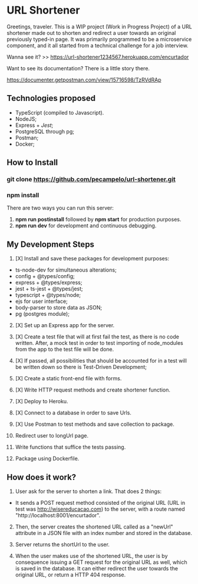 URL Shortener
=======================

Greetings, traveler. This is a WIP project (Work in Progress Project) of a URL shortener made out
to shorten and redirect a user towards an original previously typed-in page. It was primarily programmed to be 
a microservice component, and it all started from a technical challenge for a job interview.

Wanna see it? >> https://url-shortener1234567.herokuapp.com/encurtador

Want to see its documentation? There is a little story there.

https://documenter.getpostman.com/view/15716598/TzRVdRAp


## Technologies proposed

- TypeScript (compiled to Javascript).
- NodeJS;
- Express + *Jest*;
- PostgreSQL through pg;
- Postman;
- Docker;

## How to Install

### git clone https://github.com/pecampelo/url-shortener.git
### npm install

There are two ways you can run this server:

1. **npm run postinstall** followed by **npm start** for production purposes.
2. **npm run dev** for development and continuous debugging.

## My Development Steps

1. [X] Install and save these packages for development purposes:
- ts-node-dev for simultaneous alterations;
- config + @types/config;
- express + @types/express;
- jest + ts-jest + @types/jest;
- typescript + @types/node;
- ejs for user interface;
- body-parser to store data as JSON;
- pg (postgres module);

2. [X] Set up an Express app for the server.

3. [X] Create a test file that will at first fail the test, as there is
no code written. After, a mock test in order to test importing of node_modules from the app to the test file will be done.

4. [X] If passed, all possibilities that should be accounted for in a test
will be written down so there is Test-Driven Development;

5. [X] Create a static front-end file with forms.

6. [X] Write HTTP request methods and create shortener function.

7. [X] Deploy to Heroku.

8. [X] Connect to a database in order to save Urls.

9. [X] Use Postman to test methods and save collection to package.

10. Redirect user to longUrl page.

11. Write functions that suffice the tests passing.

12. Package using Dockerfile.



## How does it work?

1. User ask for the server to shorten a link. That does 2 things:

- It sends a POST request method consisted of the original URL (URL in test was http://wisereducacao.com) to the server, with a route named "http://localhost:8001/encurtador".

2. Then, the server creates the shortened URL called as a "newUrl" attribute in a JSON file with an index number and stored in the database.

3. Server returns the shortUrl to the user.

4. When the user makes use of the shortened URL, the user is by consequence issuing a GET request for the original URL as well, which is saved in the database. It can either redirect the user towards the original URL, or return a HTTP 404 response.
